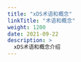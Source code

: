 ```yaml
---
title: "xDS术语和概念"
linkTitle: "术语和概念"
weight: 1200
date: 2021-09-22
description: >
  xDS术语和概念介绍
---
```


